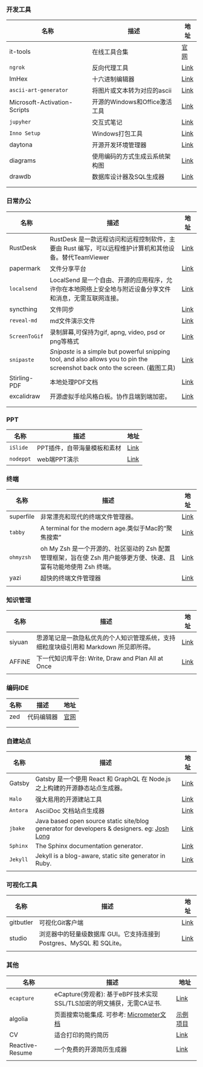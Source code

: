 ### 开发工具

| 名称                           | 描述                    | 地址                                                                 |
| ---------------------------- | --------------------- | ------------------------------------------------------------------ |
| it-tools                     | 在线工具合集                | [官网](https://it-tools.tech/)                                       |
| `ngrok`                      | 反向代理工具                | [Link](https://ngrok.com/)                                         |
| ImHex                        | 十六进制编辑器               | [Link](https://github.com/WerWolv/ImHex)                           |
| `ascii-art-generator`        | 将图片或文本转为对应的ascii      | [Link](https://www.ascii-art-generator.org/)                       |
| Microsoft-Activation-Scripts | 开源的Windows和Office激活工具 | [Link](https://github.com/massgravel/Microsoft-Activation-Scripts) |
| `jupyher`                    | 交互式笔记                 | [Link](https://github.com/jupyter/notebook)                        |
| `Inno Setup`                 | Windows打包工具           | [Link](https://jrsoftware.org/isinfo.php)                          |
| daytona                      | 开源开发环境管理器             | [Link](https://github.com/daytonaio/daytona)                       |
| diagrams                     | 使用编码的方式生成云系统架构图       | [Link](https://github.com/mingrammer/diagrams)                     |
| drawdb                       | 数据库设计器及SQL生成器         | [Link](https://github.com/drawdb-io/drawdb)                        |
|                              |                       |                                                                    |
|                              |                       |                                                                    |

### 日常办公

| 名称            | 描述                                                                                                                        | 地址                                                     |
| ------------- | ------------------------------------------------------------------------------------------------------------------------- | ------------------------------------------------------ |
| RustDesk      | RustDesk 是一款远程访问和远程控制软件，主要由 Rust 编写，可以远程维护计算机和其他设备。替代TeamViewer                                                           | [Link](https://github.com/rustdesk/rustdesk)           |
| papermark     | 文件分享平台                                                                                                                    | [Link](https://github.com/mfts/papermark)              |
| `localsend`   | LocalSend 是一个自由、开源的应用程序，允许你在本地网络上安全地与附近设备分享文件和消息，无需互联网连接。                                                                 | [Link](https://github.com/localsend/localsend)         |
| syncthing     | 文件同步                                                                                                                      | [Link](https://github.com/syncthing/syncthing)         |
| `reveal-md`   | md文件演示文件                                                                                                                  | [Link](https://github.com/webpro/reveal-md)            |
| `ScreenToGif` | 录制屏幕,可保持为gif, apng, video, psd or png等格式                                                                                  | [Link](https://github.com/NickeManarin/ScreenToGif)    |
| `snipaste`    | *Snipaste* is a simple but powerful snipping tool, and also allows you to pin the screenshot back onto the screen. (截图工具) | [Link](https://www.snipaste.com/)                      |
| Stirling-PDF  | 本地处理PDF文档                                                                                                                 | [Link](https://github.com/Stirling-Tools/Stirling-PDF) |
| excalidraw    | 开源虚拟手绘风格白板。协作且端到端加密。                                                                                                      | [Link](https://github.com/excalidraw/excalidraw)       |
|               |                                                                                                                           |                                                        |
|               |                                                                                                                           |                                                        |

### PPT

| 名称        | 描述              | 地址                                         |
| --------- | --------------- | ------------------------------------------ |
| `iSlide`  | PPT插件，自带海量模板和素材 | [Link](https://www.islide.cc/)             |
| `nodeppt` | web端PPT演示       | [Link](https://github.com/ksky521/nodeppt) |

### 终端

| 名称        | 描述                                                                    | 地址                                           |
| --------- | --------------------------------------------------------------------- | -------------------------------------------- |
| superfile | 非常漂亮和现代的终端文件管理器。                                                      | [Link](https://github.com/yorukot/superfile) |
| `tabby`   | A terminal for the modern age.类似于Mac的“聚焦搜索”                           | [Link](https://github.com/Eugeny/tabby)      |
| `ohmyzsh` | oh My Zsh 是一个开源的、社区驱动的 Zsh 配置管理框架，旨在使 Zsh 用户能够更方便、快速、且富有功能地使用 Zsh 终端。 | [Link](https://ohmyz.sh/)                    |
| yazi      | 超快的终端文件管理器                                                            | [Link](https://github.com/sxyazi/yazi)       |
|           |                                                                       |                                              |

### 知识管理

| 名称     | 描述                                              | 地址                                             |
| ------ | ----------------------------------------------- | ---------------------------------------------- |
| siyuan | 思源笔记是一款隐私优先的个人知识管理系统，支持细粒度块级引用和 Markdown 所见即所得。 | [Link](https://github.com/siyuan-note/siyuan)  |
| AFFiNE | 下一代知识库平台: Write, Draw and Plan All at Once      | [Link](https://github.com/toeverything/AFFiNE) |
|        |                                                 |                                                |

### 编码IDE

| 名称  | 描述    | 地址                     |
| --- | ----- | ---------------------- |
| zed | 代码编辑器 | [官网](https://zed.dev/) |
|     |       |                        |
|     |       |                        |

### 自建站点

| 名称       | 描述                                                                                                                                                    | 地址                                           |
| -------- | ----------------------------------------------------------------------------------------------------------------------------------------------------- | -------------------------------------------- |
| Gatsby   | Gatsby 是一个使用 React 和 GraphQL 在 Node.js 之上构建的开源静态站点生成器。                                                                                                | [Link](https://github.com/gatsbyjs/gatsby)   |
| `Halo`   | 强大易用的开源建站工具                                                                                                                                           | [Link](https://github.com/halo-dev/halo)     |
| `Antora` | AsciiDoc 文档站点生成器                                                                                                                                      | [Link](https://antora.org/)                  |
| `jbake`  | Java based open source static site/blog generator for developers & designers. eg: [Josh Long](https://github.com/joshlong/joshlong.github.io-content) | [Link](https://github.com/jbake-org/jbake)   |
| `Sphinx` | The Sphinx documentation generator.                                                                                                                   | [Link](https://github.com/sphinx-doc/sphinx) |
| `Jekyll` | Jekyll is a blog-aware, static site generator in Ruby.                                                                                                | [Link](https://jekyllrb.com/)                |
|          |                                                                                                                                                       |                                              |

### 可视化工具

| 名称        | 描述                                              | 地址                                                |
| --------- | ----------------------------------------------- | ------------------------------------------------- |
| gitbutler | 可视化Git客户端                                       | [Link](https://github.com/gitbutlerapp/gitbutler) |
| studio    | 浏览器中的轻量级数据库 GUI。它支持连接到 Postgres、MySQL 和 SQLite。 | [Link](https://github.com/outerbase/studio)       |
|           |                                                 |                                                   |

### 其他

| 名称              | 描述                                                                              | 地址                                                      |
| --------------- | ------------------------------------------------------------------------------- | ------------------------------------------------------- |
| `ecapture`      | eCapture(旁观者): 基于eBPF技术实现SSL/TLS加密的明文捕获，无需CA证书.                                 | [Link](https://github.com/gojue/ecapture)               |
| algolia         | 页面搜索功能集成. 可参考: [Micrometer文档](https://docs.micrometer.io/micrometer/reference/) | [示例项目](https://github.com/algolia/awesome-algolia)      |
| CV              | 适合打印的简约简历                                                                       | [Link](https://github.com/BartoszJarocki/cv)            |
| Reactive-Resume | 一个免费的开源简历生成器                                                                    | [Link](https://github.com/AmruthPillai/Reactive-Resume) |
|                 |                                                                                 |                                                         |
